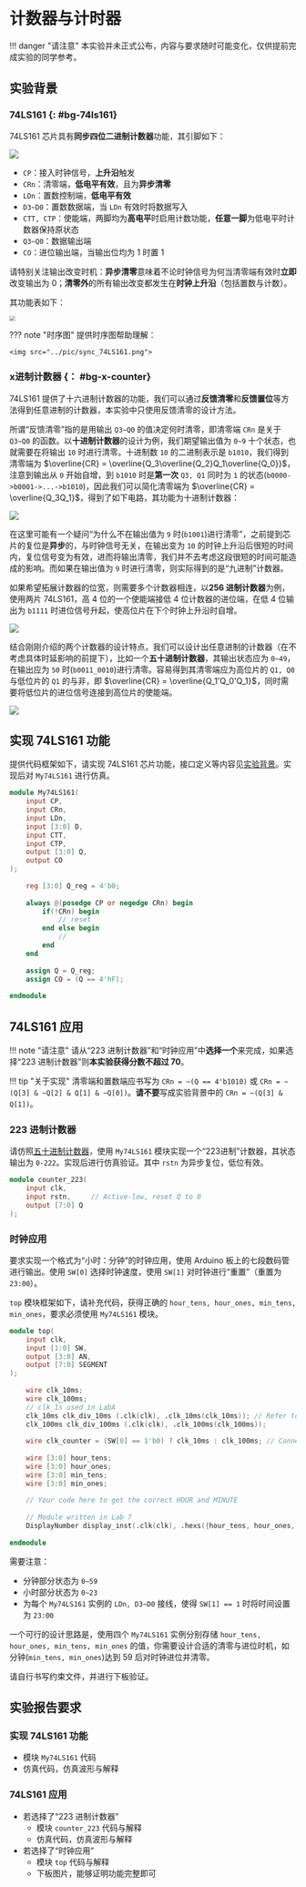 # 计数器与计时器

!!! danger "请注意"
    本实验并未正式公布，内容与要求随时可能变化，仅供提前完成实验的同学参考。

## 实验背景

### 74LS161 {: #bg-74ls161}

74LS161 芯片具有**同步四位二进制计数器**功能，其引脚如下：

<img src="../pic/sym_74LS161.png">

* `CP`：接入时钟信号，**上升沿**触发
* `CRn`：清零端，**低电平有效**，且为**异步清零**
* `LDn`：置数控制端，**低电平有效**
* `D3~D0`：置数数据端，当 `LDn` 有效时将数据写入
* `CTT, CTP`：使能端，两脚均为**高电平**时启用计数功能，**任意一脚**为低电平时计数器保持原状态
* `Q3~Q0`：数据输出端
* `CO`：进位输出端，当输出位均为 1 时置 1

请特别关注输出改变时机：**异步清零**意味着不论时钟信号为何当清零端有效时**立即**改变输出为 0；**清零外**的所有输出改变都发生在**时钟上升沿**（包括置数与计数）。

其功能表如下：

<img src="../pic/fun_74LS161.png" style="zoom: 60%">

??? note "时序图"
    提供时序图帮助理解：

    <img src="../pic/sync_74LS161.png">

### x进制计数器 {： #bg-x-counter}

74LS161 提供了十六进制计数器的功能，我们可以通过**反馈清零**和**反馈置位**等方法得到任意进制的计数器，本实验中只使用反馈清零的设计方法。

所谓“反馈清零”指的是用输出 `Q3~Q0` 的值决定何时清零，即清零端 `CRn` 是关于 `Q3~Q0` 的函数。以**十进制计数器**的设计为例，我们期望输出值为 `0~9` 十个状态，也就需要在将输出 `10` 时进行清零。十进制数 `10` 的二进制表示是 `b1010`，我们得到清零端为 $\overline{CR} = \overline{Q_3\overline{Q_2}Q_1\overline{Q_0}}$，注意到输出从 `0` 开始自增，到 `b1010` 时是**第一次** `Q3, Q1` 同时为 `1` 的状态(`b0000->b0001->...->b1010`)，因此我们可以简化清零端为 $\overline{CR} = \overline{Q_3Q_1}$，得到了如下电路，其功能为十进制计数器：

<img src="../pic/sym_bcd_counter.png">

在这里可能有一个疑问“为什么不在输出值为 `9` 时(`b1001`)进行清零”，之前提到芯片的复位是**异步**的，与时钟信号无关，在输出变为 `10` 的时钟上升沿后很短的时间内，复位信号变为有效，进而将输出清零，我们并不去考虑这段很短的时间可能造成的影响。而如果在输出值为 `9` 时进行清零，则实际得到的是“九进制”计数器。

如果希望拓展计数器的位宽，则需要多个计数器相连，以**256 进制计数器**为例，使用两片 74LS161，高 4 位的一个使能端接低 4 位计数器的进位端，在低 4 位输出为 `b1111` 时进位信号升起，使高位片在下个时钟上升沿时自增。

<img src="../pic/sym_256_counter.png">

结合刚刚介绍的两个计数器的设计特点，我们可以设计出任意进制的计数器（在不考虑具体时延影响的前提下），比如一个**五十进制计数器**，其输出状态应为 `0~49`，在输出应为 `50` 时(`b0011_0010`)进行清零。容易得到其清零端应为高位片的 `Q1, Q0` 与低位片的 `Q1` 的与非，即 $\overline{CR} = \overline{Q_1'Q_0'Q_1}$，同时需要将低位片的进位信号连接到高位片的使能端。

<img src="../pic/sym_50_counter.png">

## 实现 74LS161 功能

提供代码框架如下，请实现 74LS161 芯片功能，接口定义等内容见[实验背景](#bg-74ls161)。实现后对 `My74LS161` 进行仿真。

```verilog linenums="1"
module My74LS161(
    input CP,
    input CRn,
    input LDn,
    input [3:0] D,
    input CTT,
    input CTP,
    output [3:0] Q,
    output CO
);
    
    reg [3:0] Q_reg = 4'b0;
    
    always @(posedge CP or negedge CRn) begin
        if(!CRn) begin
            // reset
        end else begin
            //
        end
    end
    
    assign Q = Q_reg;
    assign CO = (Q == 4'hF);
    
endmodule
```

## 74LS161 应用

!!! note "请注意"
    请从“223 进制计数器”和“时钟应用”中**选择一个**来完成，如果选择“223 进制计数器”则**本实验获得分数不超过 70**。

!!! tip "关于实现"
    清零端和置数端应书写为 `CRn = ~(Q == 4'b1010)` 或 `CRn = ~(Q[3] & ~Q[2] & Q[1] & ~Q[0])`。**请不要**写成实验背景中的 `CRn = ~(Q[3] & Q[1])`。

### 223 进制计数器

请仿照[五十进制计数器](#bg-x-counter)，使用 `My74LS161` 模块实现一个“223进制”计数器，其状态输出为 `0-222`。实现后进行仿真验证。其中 `rstn` 为异步复位，低位有效。

```verilog linenums="1"
module counter_223(
    input clk,
    input rstn,     // Active-low, reset Q to 0
    output [7:0] Q
);
```

### 时钟应用

要求实现一个格式为“小时：分钟”的时钟应用，使用 Arduino 板上的七段数码管进行输出。使用 `SW[0]` 选择时钟速度，使用 `SW[1]` 对时钟进行“重置”（重置为 `23:00`）。

`top` 模块框架如下，请补充代码，获得正确的 `hour_tens, hour_ones, min_tens, min_ones`，要求必须使用 `My74LS161` 模块。

```verilog linenums="1"
module top(
    input clk,
    input [1:0] SW,
    output [3:0] AN,
    output [7:0] SEGMENT
);
    
    wire clk_10ms;
    wire clk_100ms;
    // clk_1s used in LabA
    clk_10ms clk_div_10ms (.clk(clk), .clk_10ms(clk_10ms)); // Refer to the code of clk_1s to complete these modules
    clk_100ms clk_div_100ms (.clk(clk), .clk_100ms(clk_100ms)); 
    
    wire clk_counter = (SW[0] == 1'b0) ? clk_10ms : clk_100ms; // Connect this clk_counter to CP-port of 74LS161
    
    wire [3:0] hour_tens;
    wire [3:0] hour_ones;
    wire [3:0] min_tens;
    wire [3:0] min_ones;
    
    // Your code here to get the correct HOUR and MINUTE
    
    // Module written in Lab 7
    DisplayNumber display_inst(.clk(clk), .hexs({hour_tens, hour_ones, min_tens, min_ones}), .points(4'b0100), .rst(1'b0), .LEs(4'b0000), .AN(AN), .SEGMENT(SEGMENT));
    
endmodule
```

需要注意：

* 分钟部分状态为 `0~59`
* 小时部分状态为 `0~23`
* 为每个 `My74LS161` 实例的 `LDn, D3~D0` 接线，使得 `SW[1] == 1` 时将时间设置为 `23:00`

一个可行的设计思路是，使用四个 `My74LS161` 实例分别存储 `hour_tens, hour_ones, min_tens, min_ones` 的值，你需要设计合适的清零与进位时机，如分钟(`min_tens, min_ones`)达到 59 后对时钟进位并清零。

请自行书写约束文件，并进行下板验证。

## 实验报告要求

### 实现 74LS161 功能

* 模块 `My74LS161` 代码
* 仿真代码，仿真波形与解释

### 74LS161 应用

* 若选择了“223 进制计数器”
    * 模块 `counter_223` 代码与解释
    * 仿真代码，仿真波形与解释
* 若选择了“时钟应用”
    * 模块 `top` 代码与解释
    * 下板图片，能够证明功能完整即可

